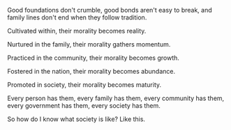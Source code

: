 Good foundations don't crumble,
good bonds aren't easy to break,
and family lines don't end when they follow tradition.

Cultivated within,
their morality becomes reality.

Nurtured in the family,
their morality gathers momentum.

Practiced in the community,
their morality becomes growth.

Fostered in the nation,
their morality becomes abundance.

Promoted in society,
their morality becomes maturity.

Every person has them,
every family has them,
every community has them,
every government has them,
every society has them.

So how do I know what society is like?
Like this.

